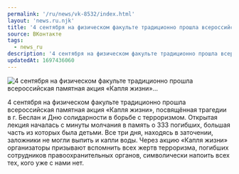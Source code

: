 ```yaml
---
permalink: '/ru/news/vk-8532/index.html'
layout: 'news.ru.njk'
title: '4 сентября на физическом факульте традиционно прошла всероссийская памятная акция «Капля жизни»…'
source: ВКонтакте
tags:
  - news_ru
description: '4 сентября на физическом факульте традиционно прошла всероссийская памятная акция «Капля жизни»…'
updatedAt: 1697436060
---
```

![4 сентября на физическом факульте традиционно прошла всероссийская памятная акция «Капля жизни»…](https://sun9-48.userapi.com/impg/1tNBWKLwgpw0D9P8Xrwn6kkp6quCfYT5H4H77g/_M5bQSFCC-g.jpg?size=1280x960&quality=96&sign=9842ed01bc7c96282c8b64170e1e5984&c_uniq_tag=VafnwiMJ5jySLtvcaFudbdgooT4eof-Dg-FJYkbuICU&type=album)

4 сентября на физическом факульте традиционно прошла всероссийская памятная акция «Капля жизни», посвящённая трагедии в г. Беслан и Дню солидарности в борьбе с терроризмом. Открытая лекция началась с минуты молчания в память о 333 погибших, большая часть из которых была детьми. Все три дня, находясь в заточении, заложники не могли выпить и капли воды. Через акцию «Капля жизни» организаторы призывают вспомнить всех жертв терроризма, погибших сотрудников правоохранительных органов, символически напоить всех тех, кого уже с нами нет.
